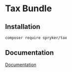 # Tax Bundle

## Installation

```
composer require spryker/tax
```

## Documentation

[Documentation](http://spryker.github.io)
